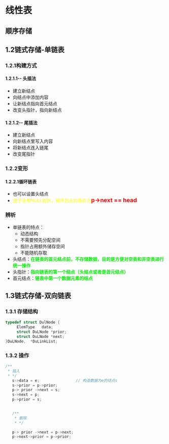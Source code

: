 # 线性表
## 顺序存储
## 1.2链式存储-单链表
### 1.2.1构建方式
#### 1.2.1.1-- 头插法
+ 建立新结点
+ 向结点中添加内容
+ 让新结点指向首元结点
+ 改变头指针，指向新结点
#### 1.2.1.2-- 尾插法
+ 建立新结点
+ 向新结点里写入内容
+ 将新结点连入链尾
+ 改变尾指针
### 1.2.2变形
#### 1.2.2.1循环链表
+ 也可以设置头结点
+ <font color = yellow>由于没有NULL指针，循环到头的条件为<font color = red size = 4>**p->next == head**</font></font>
### 辨析
+ 单链表的特点：
    + 动态结构
    + 不需要预先分配空间
    + 指针占用额外储存空间
    + 不能随机存取
+ 头结点：<font color = gree>**在链表的首元结点前，不存储数据，目的是方便对空表和非空表进行统一操作**</font>
+ 头指针：<font color = gree>**指向链表的第一个结点（头结点或者是首元结点）**</font>
+ 首元结点：<font color = gree>**链表中第一个数据元素的结点**</font>
## 1.3链式存储-双向链表
### 1.3.1 存储结构
```c
typedef struct DulNode {
     ElemType   data;
     struct DuLNode *prior;
     struct DuLNode *next;
}DuLNode,  *DuLinkList;

```
### 1.3.2 操作

```c
/**
 * 插入
 * */
   s->data = e;                // 构造数据为e的结点s
   s->prior = p->prior;  
   p-> prior ->next = s;
   s->next = p;       
   p->prior = s;
   

   /**
    * 删除
    * */

   p-> prior ->next = p->next;
   p->next->prior = p->prior;

```